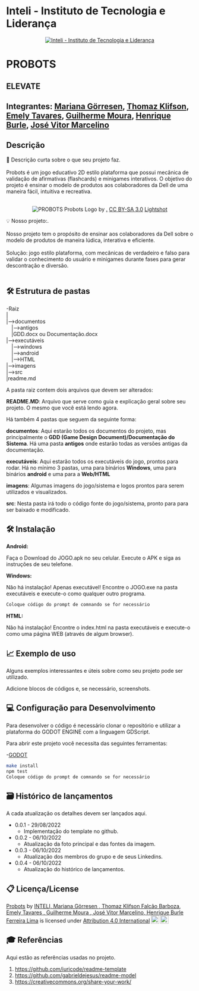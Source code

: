 # Inteli - Instituto de Tecnologia e Liderança 

<p align="center">
<a href= "https://www.inteli.edu.br/"><img src="https://www.inteli.edu.br/wp-content/uploads/2021/08/20172028/marca_1-2.png" alt="Inteli - Instituto de Tecnologia e Liderança" border="0"></a>
</p>

# PROBOTS

## ELEVATE

## Integrantes: <a href="https://www.linkedin.com/in/mariana-g%C3%B6rresen-b03059210">Mariana Görresen</a>, <a href="https://www.linkedin.com/in/thomaz-klifson-046490125">Thomaz Klifson</a>, <a href="https://www.linkedin.com/in/emely-tavares-3575ba24a/">Emely Tavares</a>, <a href="https://www.linkedin.com/in/guilherme-moura-9668821a5/">Guilherme Moura</a>, <a href="https://www.linkedin.com/in/henrique-burle/">Henrique Burle</a>, <a href="https://www.linkedin.com/in/jos%C3%A9-vitor-marcelino-4165ba24a/">José Vitor Marcelino</a>

## Descrição

📜 Descrição curta sobre o que seu projeto faz.
<br><br>
Probots é um jogo educativo 2D estilo plataforma que possui mecânica de validação de afirmativas (flashcards) e minigames interativos. O objetivo do projeto é ensinar o modelo de produtos aos colaboradores da Dell de uma maneira fácil, intuitiva e recreativa.
<br><br>
<p align="center">
<img src="https://i.imgur.com/CK7xQiK.png" alt="PROBOTS" border="0">
  Probots Logo by <a href="http://www.inteli.edu.br/">.</a> <a rel="license" href="https://creativecommons.org/licenses/by-sa/3.0/">CC BY-SA 3.0</a> <a href="https://imgur.com/a/IYR9OJ8">Lightshot</a>
</p>


💡 Nosso projeto:.
<br><br>
Nosso projeto tem o propósito de ensinar aos colaboradores da Dell sobre o modelo de produtos de maneira lúdica, interativa e eficiente.
<br><br>
Solução: jogo estilo plataforma, com mecânicas de verdadeiro e falso para validar o conhecimento do usuário e minigames durante fases para gerar descontração e diversão.
<br><br>

## 🛠 Estrutura de pastas

-Raiz<br>
|<br>
|-->documentos<br>
  &emsp;|-->antigos<br>
  &emsp;|GDD.docx ou Documentação.docx<br>
|-->executáveis<br>
  &emsp;|-->windows<br>
  &emsp;|-->android<br>
  &emsp;|-->HTML<br>
|-->imagens<br>
|-->src<br>
|readme.md<br>

A pasta raiz contem dois arquivos que devem ser alterados:

<b>README.MD</b>: Arquivo que serve como guia e explicação geral sobre seu projeto. O mesmo que você está lendo agora.

Há também 4 pastas que seguem da seguinte forma:

<b>documentos</b>: Aqui estarão todos os documentos do projeto, mas principalmente o <b>GDD (Game Design Document)/Documentação do Sistema</b>. Há uma pasta <b>antigos</b> onde estarão todas as versões antigas da documentação.

<b>executáveis</b>: Aqui estarão todos os executáveis do jogo, prontos para rodar. Há no mínimo 3 pastas, uma para binários <b>Windows</b>, uma para binários <b>android</b> e uma para a <b>Web/HTML</b>

<b>imagens</b>: Algumas imagens do jogo/sistema e logos prontos para serem utilizados e visualizados.

<b>src</b>: Nesta pasta irá todo o código fonte do jogo/sistema, pronto para para ser baixado e modificado.

## 🛠 Instalação

<b>Android:</b>

Faça o Download do JOGO.apk no seu celular.
Execute o APK e siga as instruções de seu telefone.


<b>Windows:</b>

Não há instalação! Apenas executável!
Encontre o JOGO.exe na pasta executáveis e execute-o como qualquer outro programa.

```sh
Coloque código do prompt de comnando se for necessário
```

<b>HTML:</b>

Não há instalação!
Encontre o index.html na pasta executáveis e execute-o como uma página WEB (através de algum browser).

## 📈 Exemplo de uso

Alguns exemplos interessantes e úteis sobre como seu projeto pode ser utilizado.

Adicione blocos de códigos e, se necessário, screenshots.

## 💻 Configuração para Desenvolvimento

Para desenvolver o código é necessário clonar o repositório e utilizar a plataforma do GODOT ENGINE com a linguagem GDScript.

Para abrir este projeto você necessita das seguintes ferramentas:

-<a href="https://godotengine.org/download">GODOT</a>

```sh
make install
npm test
Coloque código do prompt de comnando se for necessário
```

## 🗃 Histórico de lançamentos

A cada atualização os detalhes devem ser lançados aqui.


* 0.0.1 - 29/08/2022
    * Implementação do template no github.
* 0.0.2 - 06/10/2022
    * Atualização da foto principal e das fontes da imagem.
* 0.0.3 - 06/10/2022
    * Atualização dos membros do grupo e de seus Linkedins.
* 0.0.4 - 06/10/2022
    * Atualização do histórico de lançamentos.

## 📋 Licença/License

<p xmlns:cc="http://creativecommons.org/ns#" xmlns:dct="http://purl.org/dc/terms/"><a property="dct:title" rel="cc:attributionURL" href="https://github.com/2022M1T6/Projeto5">Probots</a> by <a rel="cc:attributionURL dct:creator" property="cc:attributionName" href="https://github.com/2022M1T6/Projeto5">INTELI, Mariana Görresen , Thomaz Klifson Falcão Barboza, Emely Tavares , Guilherme Moura , José Vitor Marcelino, Henrique Burle Ferreira Lima</a> is licensed under <a href="http://creativecommons.org/licenses/by/4.0/?ref=chooser-v1" target="_blank" rel="license noopener noreferrer" style="display:inline-block;">Attribution 4.0 International<img style="height:22px!important;margin-left:3px;vertical-align:text-bottom;" src="https://mirrors.creativecommons.org/presskit/icons/cc.svg?ref=chooser-v1"><img style="height:22px!important;margin-left:3px;vertical-align:text-bottom;" src="https://mirrors.creativecommons.org/presskit/icons/by.svg?ref=chooser-v1"></a></p>

## 🎓 Referências

Aqui estão as referências usadas no projeto.

1. <https://github.com/iuricode/readme-template>
2. <https://github.com/gabrieldejesus/readme-model>
3. <https://creativecommons.org/share-your-work/>
